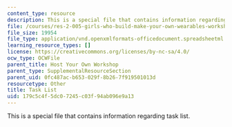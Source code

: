 ```yaml
---
content_type: resource
description: This is a special file that contains information regarding task list.
file: /courses/res-2-005-girls-who-build-make-your-own-wearables-workshop-spring-2015/179c5c4f5dc07245c03f94ab096e9a13_MITRES_2_005S15_Task_List.xlsx
file_size: 19954
file_type: application/vnd.openxmlformats-officedocument.spreadsheetml.sheet
learning_resource_types: []
license: https://creativecommons.org/licenses/by-nc-sa/4.0/
ocw_type: OCWFile
parent_title: Host Your Own Workshop
parent_type: SupplementalResourceSection
parent_uid: 0fc487ac-b653-029f-8b26-7f919501013d
resourcetype: Other
title: Task List
uid: 179c5c4f-5dc0-7245-c03f-94ab096e9a13
---
```

This is a special file that contains information regarding task list.